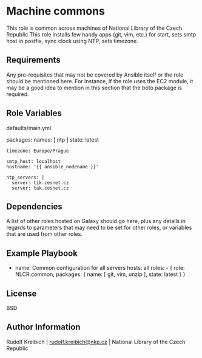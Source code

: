 Machine commons
=========

This role is common across machines of National Library of the Czech Republic
This role installs few handy apps (git, vim, etc.) for start, sets smtp host in postfix, sync clock using NTP, sets timezone.

Requirements
------------

Any pre-requisites that may not be covered by Ansible itself or the role should be mentioned here. For instance, if the role uses the EC2 module, it may be a good idea to mention in this section that the boto package is required.

Role Variables
--------------

defaults/main.yml

packages:
  names: [ ntp ]
    state: latest

    timezone: Europe/Prague

    smtp_host: localhost
    hostname: '{{ ansible_nodename }}'

    ntp_servers: |
      server: tik.cesnet.cz
      server: tak.cesnet.cz

Dependencies
------------

A list of other roles hosted on Galaxy should go here, plus any details in regards to parameters that may need to be set for other roles, or variables that are used from other roles.

Example Playbook
----------------

- name: Common configuration for all servers
  hosts: all
    roles:
      - { role: NLCR.common, packages: { name: [ git, vim, unzip ], state: latest } }

License
-------

BSD

Author Information
------------------

Rudolf Kreibich | rudolf.kreibich@nkp.cz | National Library of the Czech Republic
